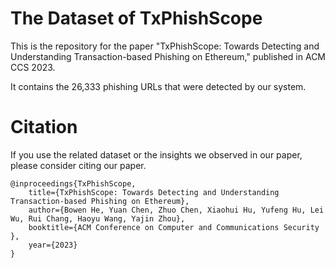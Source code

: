 # The Dataset of TxPhishScope

This is the repository for the paper "TxPhishScope: Towards Detecting and Understanding Transaction-based Phishing on Ethereum," published in ACM CCS 2023.

It contains the 26,333 phishing URLs that were detected by our system.

# Citation

If you use the related dataset or the insights we observed in our paper, please consider citing our paper.

```
@inproceedings{TxPhishScope,
    title={TxPhishScope: Towards Detecting and Understanding Transaction-based Phishing on Ethereum},
    author={Bowen He, Yuan Chen, Zhuo Chen, Xiaohui Hu, Yufeng Hu, Lei Wu, Rui Chang, Haoyu Wang, Yajin Zhou},
    booktitle={ACM Conference on Computer and Communications Security },
    year={2023}
}


